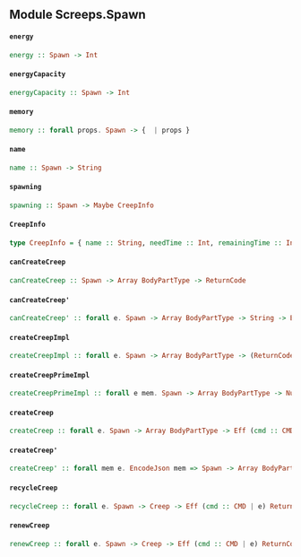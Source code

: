## Module Screeps.Spawn

#### `energy`

``` purescript
energy :: Spawn -> Int
```

#### `energyCapacity`

``` purescript
energyCapacity :: Spawn -> Int
```

#### `memory`

``` purescript
memory :: forall props. Spawn -> {  | props }
```

#### `name`

``` purescript
name :: Spawn -> String
```

#### `spawning`

``` purescript
spawning :: Spawn -> Maybe CreepInfo
```

#### `CreepInfo`

``` purescript
type CreepInfo = { name :: String, needTime :: Int, remainingTime :: Int }
```

#### `canCreateCreep`

``` purescript
canCreateCreep :: Spawn -> Array BodyPartType -> ReturnCode
```

#### `canCreateCreep'`

``` purescript
canCreateCreep' :: forall e. Spawn -> Array BodyPartType -> String -> Eff (cmd :: CMD | e) ReturnCode
```

#### `createCreepImpl`

``` purescript
createCreepImpl :: forall e. Spawn -> Array BodyPartType -> (ReturnCode -> Either ReturnCode String) -> (String -> Either ReturnCode String) -> Eff (cmd :: CMD | e) (Either ReturnCode String)
```

#### `createCreepPrimeImpl`

``` purescript
createCreepPrimeImpl :: forall e mem. Spawn -> Array BodyPartType -> NullOrUndefined String -> mem -> (ReturnCode -> Either ReturnCode String) -> (String -> Either ReturnCode String) -> Eff (cmd :: CMD | e) (Either ReturnCode String)
```

#### `createCreep`

``` purescript
createCreep :: forall e. Spawn -> Array BodyPartType -> Eff (cmd :: CMD | e) (Either ReturnCode String)
```

#### `createCreep'`

``` purescript
createCreep' :: forall mem e. EncodeJson mem => Spawn -> Array BodyPartType -> Maybe String -> mem -> Eff (cmd :: CMD | e) (Either ReturnCode String)
```

#### `recycleCreep`

``` purescript
recycleCreep :: forall e. Spawn -> Creep -> Eff (cmd :: CMD | e) ReturnCode
```

#### `renewCreep`

``` purescript
renewCreep :: forall e. Spawn -> Creep -> Eff (cmd :: CMD | e) ReturnCode
```


